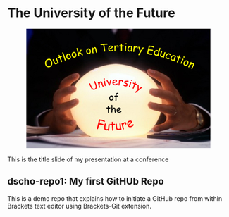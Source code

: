 # The University of the Future
<p align="center">
    <img src="My-Resources/My-Images/Uni-of-future.png"
</p>

This is the title slide of my presentation at a conference

## dscho-repo1: My first GitHUb Repo

This is a demo repo that explains how to initiate a GitHub repo from within Brackets text editor using Brackets-Git extension.
